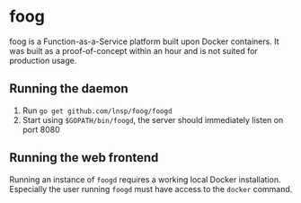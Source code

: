 # foog

foog is a Function-as-a-Service platform built upon Docker containers. It was built as a proof-of-concept within an hour and is not suited for production usage.

## Running the daemon

1. Run `go get github.com/lnsp/foog/foogd`
2. Start using `$GOPATH/bin/foogd`, the server should immediately listen on port 8080

## Running the web frontend

Running an instance of `foogd` requires a working local Docker installation. Especially the user running `foogd` must have access to the `docker` command.
